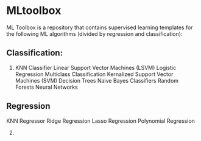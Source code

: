 # MLtoolbox
ML Toolbox is a repository that contains supervised learning templates for the following ML algorithms (divided by regression and classification):

## Classification:

1. KNN Classifier
Linear Support Vector Machines (LSVM)
Logistic Regression
Multiclass Classification
Kernalized Support Vector Machines (SVM)
Decision Trees
Naive Bayes Classifiers
Random Forests
Neural Networks

## Regression
KNN Regressor
Ridge Regression
Lasso Regression
Polynomial Regression

2. 
